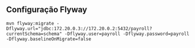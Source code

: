 ## Configuração Flyway

```mvn flyway:migrate -Dflyway.url="jdbc:172.20.0.3://172.20.0.2:5432/payroll?currentSchema=schema" -Dflyway.user=payroll -Dflyway.password=payroll -Dflyway.baselineOnMigrate=false```